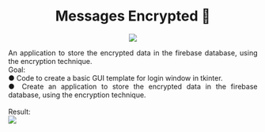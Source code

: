<h1 align="center"> Messages Encrypted 🔐</h1>

<p align="center">
<img src="https://user-images.githubusercontent.com/100588945/164551833-a3642093-3f31-4128-8cfd-30e6b1b3c611.gif">
</p>

<p align="justify">
An application to store the encrypted data in the firebase database, using the encryption technique.</br>
Goal:</br>
  ● Code to create a basic GUI template for login window in tkinter.</br>
  ● Create an application to store the encrypted data in the firebase database, using the encryption technique.</br>
  </br>
Result:</br>
<img src="https://user-images.githubusercontent.com/100588945/164551976-f7b5538d-7159-4a15-bbbc-db67b05005c8.png">
</p>
